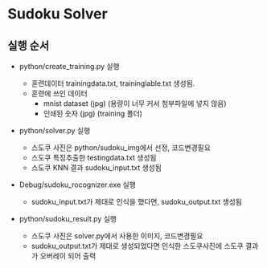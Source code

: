 # Sudoku Solver

## 실행 순서
- python/create_training.py 실행
  - 훈련데이터 trainingdata.txt, traininglable.txt 생성됨.
  - 훈련에 쓰인 데이터
    - mnist dataset (jpg) (용량이 너무 커서 첨부파일에 넣지 않음)
    - 인쇄된 숫자 (jpg) (training 폴더)

- python/solver.py 실행
  - 스도쿠 사진은 python/sudoku_img에서 선정, 코드변경필요
  - 스도쿠 특징추출한 testingdata.txt 생성됨
  - 스도쿠 KNN 결과 sudoku_input.txt 생성됨

- Debug/sudoku_rocognizer.exe 실행
  - sudoku_input.txt가 제대로 인식을 했다면, sudoku_output.txt 생성됨

- python/sudoku_result.py 실행
  - 스도쿠 사진은 solver.py에서 사용한 이미지, 코드변경필요
  - sudoku_output.txt가 제대로 생성되었다면 인식한 스도쿠사진에 스도쿠 결과가 오버레이 되어 출력
 
